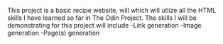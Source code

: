 This project is a basic recipe website, will which will utlize all the HTML skills I have learned so far in The Odin Project.
The skills I will be demonstrating for this project will include
-Link generation
-Image generation
-Page(s) generation